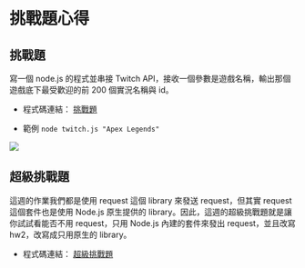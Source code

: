 # 挑戰題心得
## 挑戰題
寫一個 node.js 的程式並串接 Twitch API，接收一個參數是遊戲名稱，輸出那個遊戲底下最受歡迎的前 200 個實況名稱與 id。
- 程式碼連結： [挑戰題](twitch.js)

- 範例 
```node twitch.js "Apex Legends"```

![](https://i.imgur.com/m7T0LWM.png)




## 超級挑戰題
這週的作業我們都是使用 request 這個 library 來發送 request，但其實 request 這個套件也是使用 Node.js 原生提供的 library。因此，這週的超級挑戰題就是讓你試試看能否不用 request，只用 Node.js 內建的套件來發出 request，並且改寫 hw2，改寫成只用原生的 library。
- 程式碼連結： [超級挑戰題](hwS2.js)

